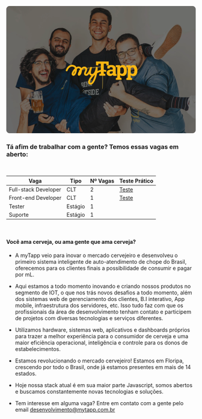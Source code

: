<p align="center">
  <img src="https://github.com/myTapp/temos-vagas/blob/master/dev.webp?raw=true">
</p>

### Tá afim de trabalhar com a gente? Temos essas vagas em aberto:

<br/>

Vaga | Tipo | Nº Vagas | Teste Prático      
---- | ----------- | ----------- | -----------
Full-stack Developer | CLT | 2 | [Teste](https://github.com/myTapp/full-stack-test)
Front-end Developer | CLT | 1 | [Teste](https://github.com/myTapp/front-end-test)
Tester | Estágio | 1 |
Suporte | Estágio | 1 | 

<br/>

#### Você ama cerveja, ou ama gente que ama cerveja?

- A myTapp veio para inovar o mercado cervejeiro e desenvolveu o primeiro sistema inteligente de auto-atendimento de chope do Brasil, oferecemos para os clientes finais a possibilidade de consumir e pagar por mL.

- Aqui estamos a todo momento inovando e criando nossos produtos no segmento de IOT, o que nos trás novos desafios a todo momento, além dos sistemas web de gerenciamento dos clientes, B.I interativo, App mobile, infraestrutura dos servidores, etc. Isso tudo faz com que os profissionais da área de desenvolvimento tenham contato e participem de projetos com diversas tecnologias e serviços diferentes. 
- Utilizamos hardware, sistemas web, aplicativos e dashboards próprios para trazer a melhor experiência para o consumidor de cerveja e uma maior eficiência operacional, inteligência e controle para os donos de estabelecimentos. 

- Estamos revolucionando o mercado cervejeiro! Estamos em Floripa, crescendo por todo o Brasil, onde já estamos presentes em mais de 14 estados.

- Hoje nossa stack atual é em sua maior parte Javascript, somos abertos e buscamos constantemente novas tecnologias e soluções.

- Tem interesse em alguma vaga? Entre em contato com a gente pelo email desenvolvimento@mytapp.com.br
